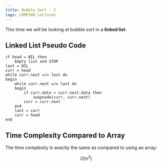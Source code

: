 ```yaml
---
title: Bubble Sort - 2
tags: COMP108 Lectures
---
```

This time we will be looking at bubble sort in a **linked list**.

## Linked List Pseudo Code

```
if head = NIL then
	Empty list and STOP
last = NIL
curr = head
while curr.next =/= last do
begin
	while curr.next =/= last do
	begin
		if curr.data > curr.next.data then
			swapnode(curr, curr.next)
		curr = curr.next
	end
	last = curr
	curr = head
end
```

## Time Complexity Compared to Array
The time complexity is exactly the same as compared to using an array:

$$O(n^2)$$